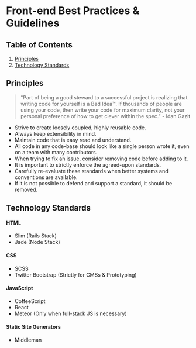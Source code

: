 # Front-end Best Practices & Guidelines

## Table of Contents

1.  [Principles](#principles)
2.  [Technology Standards](#technology)


<a name="principles"></a>
## Principles

> "Part of being a good steward to a successful project is realizing that
  writing code for yourself is a Bad Idea™. If thousands of people are using
  your code, then write your code for maximum clarity, not your personal
  preference of how to get clever within the spec." - Idan Gazit

* Strive to create loosely coupled, highly reusable code.
* Always keep extensibility in mind.
* Maintain code that is easy read and understand.
* All code in any code-base should look like a single person wrote it, even on a team 
  with many contributors.
* When trying to fix an issue, consider removing code before adding to it.
* It is important to strictly enforce the agreed-upon standards.
* Carefully re-evaluate these standards when better systems and conventions are available.
* If it is not possible to defend and support a standard, it should be removed.


<a name="technology"></a>
## Technology Standards

#### HTML
* Slim (Rails Stack)
* Jade (Node Stack)

#### CSS
* SCSS
* Twitter Bootstrap (Strictly for CMSs & Prototyping)

#### JavaScript
* CoffeeScript
* React
* Meteor (Only when full-stack JS is necessary)

#### Static Site Generators
* Middleman
